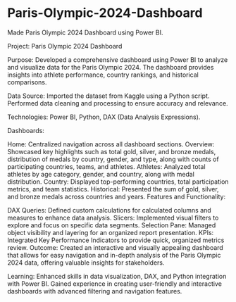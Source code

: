 # Paris-Olympic-2024-Dashboard
Made Paris Olympic 2024 Dashboard using Power BI.

Project: Paris Olympic 2024 Dashboard

Purpose: Developed a comprehensive dashboard using Power BI to analyze and visualize data for the Paris Olympic 2024. The dashboard provides insights into athlete performance, country rankings, and historical comparisons.

Data Source: Imported the dataset from Kaggle using a Python script. Performed data cleaning and processing to ensure accuracy and relevance.

Technologies: Power BI, Python, DAX (Data Analysis Expressions).

Dashboards:

Home: Centralized navigation across all dashboard sections.
Overview: Showcased key highlights such as total gold, silver, and bronze medals, distribution of medals by country, gender, and type, along with counts of participating countries, teams, and athletes.
Athletes: Analyzed total athletes by age category, gender, and country, along with medal distribution.
Country: Displayed top-performing countries, total participation metrics, and team statistics.
Historical: Presented the sum of gold, silver, and bronze medals across countries and years.
Features and Functionality:

DAX Queries: Defined custom calculations for calculated columns and measures to enhance data analysis.
Slicers: Implemented visual filters to explore and focus on specific data segments.
Selection Pane: Managed object visibility and layering for an organized report presentation.
KPIs: Integrated Key Performance Indicators to provide quick, organized metrics review.
Outcome: Created an interactive and visually appealing dashboard that allows for easy navigation and in-depth analysis of the Paris Olympic 2024 data, offering valuable insights for stakeholders.

Learning: Enhanced skills in data visualization, DAX, and Python integration with Power BI. Gained experience in creating user-friendly and interactive dashboards with advanced filtering and navigation features.
